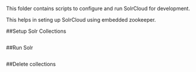 <!--
{% comment %}
Licensed to the Apache Software Foundation (ASF) under one or more
contributor license agreements.  See the NOTICE file distributed with
this work for additional information regarding copyright ownership.
The ASF licenses this file to you under the Apache License, Version 2.0
(the "License"); you may not use this file except in compliance with
the License.  You may obtain a copy of the License at

http://www.apache.org/licenses/LICENSE-2.0

Unless required by applicable law or agreed to in writing, software
distributed under the License is distributed on an "AS IS" BASIS,
WITHOUT WARRANTIES OR CONDITIONS OF ANY KIND, either express or implied.
See the License for the specific language governing permissions and
limitations under the License.
{% endcomment %}
-->

This folder contains scripts to configure and run SolrCloud for development. 

This helps in seting up SolrCloud using embedded zookeeper.

##Setup Solr Collections
```./update_config.sh <path to solr install folder>
```


##Run Solr
```./restart_solr.sh
```

##Delete collections
```./reset_collections.sh
```